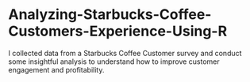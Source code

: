 # Analyzing-Starbucks-Coffee-Customers-Experience-Using-R
I collected data from a Starbucks Coffee Customer survey and conduct some insightful analysis to understand how to improve customer engagement and profitability. 
